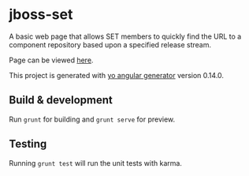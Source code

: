 # jboss-set
A basic web page that allows SET members to quickly find the URL to a component
repository based upon a specified release stream.  

Page can be viewed [here](https://ryanemerson.github.io/jboss-set/).


This project is generated with [yo angular generator](https://github.com/yeoman/generator-angular)
version 0.14.0.

## Build & development

Run `grunt` for building and `grunt serve` for preview.

## Testing

Running `grunt test` will run the unit tests with karma.
